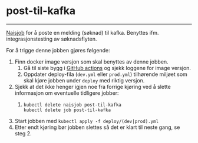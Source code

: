 # post-til-kafka
___
[Naisjob](https://doc.nais.io/naisjob/) for å poste en melding (søknad) til kafka. Benyttes ifm. integrasjonstesting av søknadsflyten.


For å trigge denne jobben gjøres følgende:
1. Finn docker image versjon som skal benyttes av denne jobben.
   1. Gå til siste bygg i [GitHub actions](https://github.com/navikt/pensjon-etterlatte/actions/workflows/job-post-til-kafka.yaml) og sjekk loggene for image versjon.
   2. Oppdater deploy-fila (`dev.yml` eller `prod.yml`) tilhørende miljøet som skal kjøre jobben under `deploy` med riktig versjon.
2. Sjekk at det ikke henger igjen noe fra forrige kjøring ved å slette informasjon om eventuelle tidligere jobber:
   1. ```
      kubectl delete naisjob post-til-kafka
      kubectl delete job post-til-kafka
      ```
3. Start jobben med `kubectl apply -f deploy/(dev|prod).yml`
4. Etter endt kjøring bør jobben slettes så det er klart til neste gang, se steg 2.
